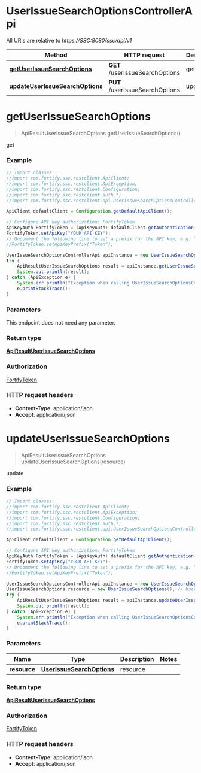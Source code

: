 # UserIssueSearchOptionsControllerApi

All URIs are relative to *https://SSC:8080/ssc/api/v1*

Method | HTTP request | Description
------------- | ------------- | -------------
[**getUserIssueSearchOptions**](UserIssueSearchOptionsControllerApi.md#getUserIssueSearchOptions) | **GET** /userIssueSearchOptions | get
[**updateUserIssueSearchOptions**](UserIssueSearchOptionsControllerApi.md#updateUserIssueSearchOptions) | **PUT** /userIssueSearchOptions | update


<a name="getUserIssueSearchOptions"></a>
# **getUserIssueSearchOptions**
> ApiResultUserIssueSearchOptions getUserIssueSearchOptions()

get

### Example
```java
// Import classes:
//import com.fortify.ssc.restclient.ApiClient;
//import com.fortify.ssc.restclient.ApiException;
//import com.fortify.ssc.restclient.Configuration;
//import com.fortify.ssc.restclient.auth.*;
//import com.fortify.ssc.restclient.api.UserIssueSearchOptionsControllerApi;

ApiClient defaultClient = Configuration.getDefaultApiClient();

// Configure API key authorization: FortifyToken
ApiKeyAuth FortifyToken = (ApiKeyAuth) defaultClient.getAuthentication("FortifyToken");
FortifyToken.setApiKey("YOUR API KEY");
// Uncomment the following line to set a prefix for the API key, e.g. "Token" (defaults to null)
//FortifyToken.setApiKeyPrefix("Token");

UserIssueSearchOptionsControllerApi apiInstance = new UserIssueSearchOptionsControllerApi();
try {
    ApiResultUserIssueSearchOptions result = apiInstance.getUserIssueSearchOptions();
    System.out.println(result);
} catch (ApiException e) {
    System.err.println("Exception when calling UserIssueSearchOptionsControllerApi#getUserIssueSearchOptions");
    e.printStackTrace();
}
```

### Parameters
This endpoint does not need any parameter.

### Return type

[**ApiResultUserIssueSearchOptions**](ApiResultUserIssueSearchOptions.md)

### Authorization

[FortifyToken](../README.md#FortifyToken)

### HTTP request headers

 - **Content-Type**: application/json
 - **Accept**: application/json

<a name="updateUserIssueSearchOptions"></a>
# **updateUserIssueSearchOptions**
> ApiResultUserIssueSearchOptions updateUserIssueSearchOptions(resource)

update

### Example
```java
// Import classes:
//import com.fortify.ssc.restclient.ApiClient;
//import com.fortify.ssc.restclient.ApiException;
//import com.fortify.ssc.restclient.Configuration;
//import com.fortify.ssc.restclient.auth.*;
//import com.fortify.ssc.restclient.api.UserIssueSearchOptionsControllerApi;

ApiClient defaultClient = Configuration.getDefaultApiClient();

// Configure API key authorization: FortifyToken
ApiKeyAuth FortifyToken = (ApiKeyAuth) defaultClient.getAuthentication("FortifyToken");
FortifyToken.setApiKey("YOUR API KEY");
// Uncomment the following line to set a prefix for the API key, e.g. "Token" (defaults to null)
//FortifyToken.setApiKeyPrefix("Token");

UserIssueSearchOptionsControllerApi apiInstance = new UserIssueSearchOptionsControllerApi();
UserIssueSearchOptions resource = new UserIssueSearchOptions(); // UserIssueSearchOptions | resource
try {
    ApiResultUserIssueSearchOptions result = apiInstance.updateUserIssueSearchOptions(resource);
    System.out.println(result);
} catch (ApiException e) {
    System.err.println("Exception when calling UserIssueSearchOptionsControllerApi#updateUserIssueSearchOptions");
    e.printStackTrace();
}
```

### Parameters

Name | Type | Description  | Notes
------------- | ------------- | ------------- | -------------
 **resource** | [**UserIssueSearchOptions**](UserIssueSearchOptions.md)| resource |

### Return type

[**ApiResultUserIssueSearchOptions**](ApiResultUserIssueSearchOptions.md)

### Authorization

[FortifyToken](../README.md#FortifyToken)

### HTTP request headers

 - **Content-Type**: application/json
 - **Accept**: application/json

